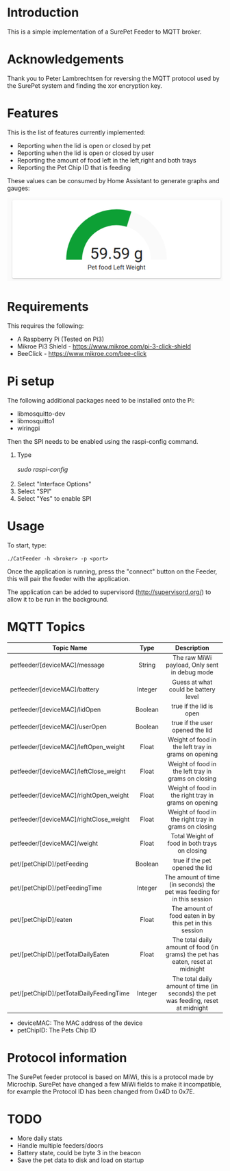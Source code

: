 # Introduction

This is a simple implementation of a SurePet Feeder to MQTT broker.

# Acknowledgements

Thank you to Peter Lambrechtsen for reversing the MQTT protocol used by the SurePet system and finding the xor encryption key.

# Features

This is the list of features currently implemented:

* Reporting when the lid is open or closed by pet
* Reporting when the lid is open or closed by user
* Reporting the amount of food left in the left,right and both trays
* Reporting the Pet Chip ID that is feeding

These values can be consumed by Home Assistant to generate graphs and gauges:

![Tray Weight](images/Weight.png)


# Requirements

This requires the following:

* A Raspberry Pi (Tested on Pi3)
* Mikroe Pi3 Shield - https://www.mikroe.com/pi-3-click-shield
* BeeClick - https://www.mikroe.com/bee-click

# Pi setup

The following additional packages need to be installed onto the Pi:

* libmosquitto-dev
* libmosquitto1
* wiringpi

Then the SPI needs to be enabled using the raspi-config command. 

1. Type <br><br> _sudo raspi-config_ <br><br>
1. Select "Interface Options"
1. Select "SPI"
1. Select "Yes" to enable SPI

# Usage

To start, type:

    ./CatFeeder -h <broker> -p <port> 

Once the application is running, press the "connect" button on the Feeder, this will pair the feeder with the application. 

The application can be added to supervisord (http://supervisord.org/) to allow it to be run in the background.     


# MQTT Topics

| Topic Name        | Type | Description |
| ------------- |:-------------:|:-------------:|
| petfeeder/[deviceMAC]/message | String | The raw MiWi payload, Only sent in debug mode |
| petfeeder/[deviceMAC]/battery      | Integer | Guess at what could be battery level |
| petfeeder/[deviceMAC]/lidOpen    | Boolean | true if the lid is open |
| petfeeder/[deviceMAC]/userOpen    | Boolean | true if the user opened the lid |
| petfeeder/[deviceMAC]/leftOpen_weight    | Float | Weight of food in the left tray in grams on opening |
| petfeeder/[deviceMAC]/leftClose_weight   | Float | Weight of food in the left tray in grams on closing |
| petfeeder/[deviceMAC]/rightOpen_weight   | Float | Weight of food in the right tray in grams on opening |
| petfeeder/[deviceMAC]/rightClose_weight  | Float | Weight of food in the right tray in grams on closing |
| petfeeder/[deviceMAC]/weight   | Float | Total Weight of food in both trays on closing |
| pet/[petChipID]/petFeeding | Boolean | true if the pet opened the lid |
| pet/[petChipID]/petFeedingTime | Integer | The amount of time (in seconds) the pet was feeding for in this session |
| pet/[petChipID]/eaten | Float | The amount of food eaten in by this pet in this session |
| pet/[petChipID]/petTotalDailyEaten | Float | The total daily amount of food (in grams) the pet has eaten, reset at midnight |
| pet/[petChipID]/petTotalDailyFeedingTime | Integer | The total daily amount of time (in seconds) the pet was feeding, reset at midnight  |

* deviceMAC: The MAC address of the device
* petChipID: The Pets Chip ID

# Protocol information

The SurePet feeder protocol is based on MiWi, this is a protocol made by Microchip. SurePet have changed a few MiWi fields to make it incompatible, for example the Protocol ID has been changed from 0x4D to 0x7E. 


# TODO

* More daily stats
* Handle multiple feeders/doors 
* Battery state, could be byte 3 in the beacon
* Save the pet data to disk and load on startup
